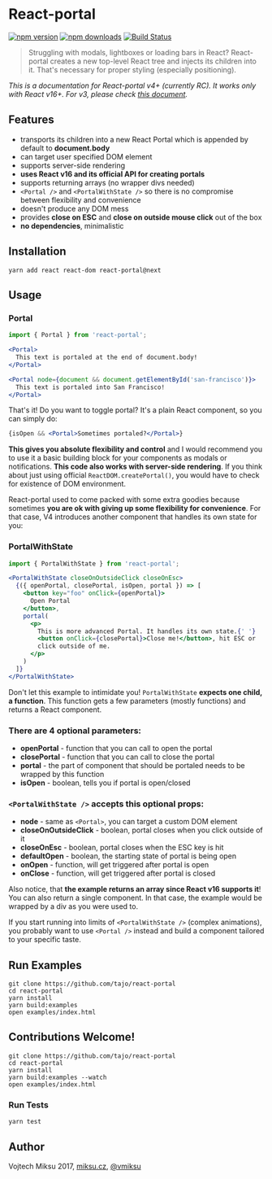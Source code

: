 React-portal
============
[![npm version](https://img.shields.io/npm/v/react-portal.svg?style=flat-square)](https://www.npmjs.com/package/react-portal)
[![npm downloads](https://img.shields.io/npm/dm/react-portal.svg?style=flat-square)](https://www.npmjs.com/package/react-portal)
[![Build Status](https://travis-ci.org/tajo/react-portal.svg?branch=master)](https://travis-ci.org/tajo/react-portal)

> Struggling with modals, lightboxes or loading bars in React? React-portal creates a new top-level React tree and injects its children into it. That's necessary for proper styling (especially positioning).

*This is a documentation for React-portal v4+ (currently RC). It works only with React v16+. For v3, please check [this document](READMEv3.MD).*

## Features

- transports its children into a new React Portal which is appended by default to **document.body**
- can target user specified DOM element
- supports server-side rendering
- **uses React v16 and its official API for creating portals**
- supports returning arrays (no wrapper divs needed)
- `<Portal />` and `<PortalWithState />` so there is no compromise between flexibility and convenience
- doesn't produce any DOM mess
- provides **close on ESC** and **close on outside mouse click** out of the box
- **no dependencies**, minimalistic

## Installation

```shell
yarn add react react-dom react-portal@next
```

## Usage

### Portal

```jsx 
import { Portal } from 'react-portal';

<Portal>
  This text is portaled at the end of document.body!
</Portal>

<Portal node={document && document.getElementById('san-francisco')}>
  This text is portaled into San Francisco!
</Portal>
```

That's it! Do you want to toggle portal? It's a plain React component, so you can simply do:

```jsx
{isOpen && <Portal>Sometimes portaled?</Portal>}
```

**This gives you absolute flexibility and control** and I would recommend you to use it a basic building block for your components as modals or notifications. **This code also works with server-side rendering**. If you think about just using official `ReactDOM.createPortal()`, you would have to check for existence of DOM environment.

React-portal used to come packed with some extra goodies because sometimes **you are ok with giving up some flexibility for convenience**. For that case, V4 introduces another component that handles its own state for you:

### PortalWithState

```jsx 
import { PortalWithState } from 'react-portal';

<PortalWithState closeOnOutsideClick closeOnEsc>
  {({ openPortal, closePortal, isOpen, portal }) => [
    <button key="foo" onClick={openPortal}>
      Open Portal
    </button>,
    portal(
      <p>
        This is more advanced Portal. It handles its own state.{' '}
        <button onClick={closePortal}>Close me!</button>, hit ESC or
        click outside of me.
      </p>
    )
  ]}
</PortalWithState>
```

Don't let this example to intimidate you! `PortalWithState` **expects one child, a function**. This function gets a few parameters (mostly functions) and returns a React component.

### There are 4 optional parameters:

- **openPortal** - function that you can call to open the portal
- **closePortal** - function that you can call to close the portal
- **portal** - the part of component that should be portaled needs to be wrapped by this function
- **isOpen** - boolean, tells you if portal is open/closed

### `<PortalWithState />` accepts this optional props:

- **node** - same as `<Portal>`, you can target a custom DOM element
- **closeOnOutsideClick** - boolean, portal closes when you click outside of it
- **closeOnEsc** - boolean, portal closes when the ESC key is hit 
- **defaultOpen** - boolean, the starting state of portal is being open
- **onOpen** - function, will get triggered after portal is open
- **onClose** - function, will get triggered after portal is closed

Also notice, that **the example returns an array since React v16 supports it**! You can also return a single component. In that case, the example would be wrapped by a div as you were used to.

If you start running into limits of `<PortalWithState />` (complex animations), you probably want to use `<Portal />` instead and build a component tailored to your specific taste.

## Run Examples

```shell
git clone https://github.com/tajo/react-portal
cd react-portal
yarn install
yarn build:examples
open examples/index.html
```

## Contributions Welcome!

```shell
git clone https://github.com/tajo/react-portal
cd react-portal
yarn install
yarn build:examples --watch
open examples/index.html
```

### Run Tests

```
yarn test
```

## Author

Vojtech Miksu 2017, [miksu.cz](https://miksu.cz), [@vmiksu](https://twitter.com/vmiksu)

